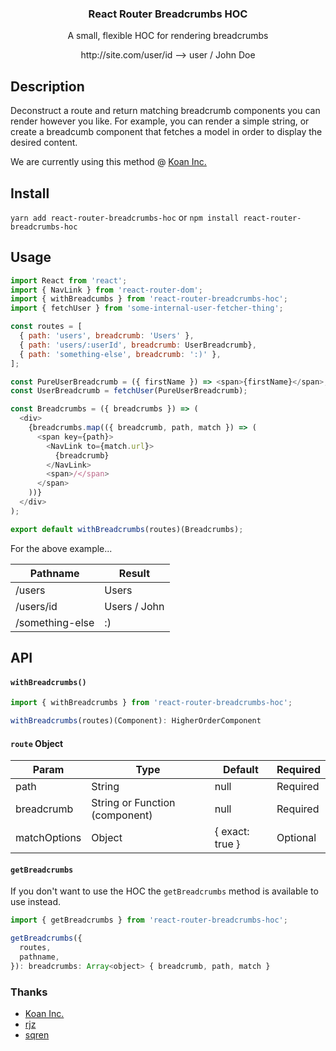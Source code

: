 <h3 align="center">
  React Router Breadcrumbs HOC
</h3>

<p align="center">
  A small, flexible HOC for rendering breadcrumbs
</p>

<p align="center">
  http://site.com/user/id --> user / John Doe
</p>

## Description

Deconstruct a route and return matching breadcrumb components you can render however you like. For example, you can render a simple string, or create a breadcumb component that fetches a model in order to display the desired content.

We are currently using this method @ [Koan Inc.](https://koan.co)

## Install

`yarn add react-router-breadcrumbs-hoc` or `npm install react-router-breadcrumbs-hoc`

## Usage

```js
import React from 'react';
import { NavLink } from 'react-router-dom';
import { withBreadcumbs } from 'react-router-breadcrumbs-hoc';
import { fetchUser } from 'some-internal-user-fetcher-thing';

const routes = [
  { path: 'users', breadcrumb: 'Users' },
  { path: 'users/:userId', breadcrumb: UserBreadcrumb},
  { path: 'something-else', breadcrumb: ':)' },
];

const PureUserBreadcrumb = ({ firstName }) => <span>{firstName}</span>;
const UserBreadcrumb = fetchUser(PureUserBreadcrumb);

const Breadcrumbs = ({ breadcrumbs }) => (
  <div>
    {breadcrumbs.map(({ breadcrumb, path, match }) => (
      <span key={path}>
        <NavLink to={match.url}>
          {breadcrumb}
        </NavLink>
        <span>/</span>
      </span>
    ))}
  </div>
);

export default withBreadcrumbs(routes)(Breadcrumbs);
```

For the above example...

Pathname | Result
--- | ---
/users | Users
/users/id | Users / John
/something-else | :)

## API

#### `withBreadcrumbs()`

```js
import { withBreadcrumbs } from 'react-router-breadcrumbs-hoc';

withBreadcrumbs(routes)(Component): HigherOrderComponent
```


#### `route` Object

Param | Type | Default | Required
--- | --- | --- | ---
path | String | null | Required
breadcrumb | String or Function (component) | null | Required
matchOptions | Object | { exact: true } | Optional


#### `getBreadcrumbs`
If you don't want to use the HOC the `getBreadcrumbs` method is available to use instead.

```js
import { getBreadcrumbs } from 'react-router-breadcrumbs-hoc';

getBreadcrumbs({
  routes,
  pathname,
}): breadcrumbs: Array<object> { breadcrumb, path, match }
```


### Thanks
- [Koan Inc.](https://koan.co)
- [rjz](https://github.com/rjz)
- [sqren](https://github.com/sqren)
